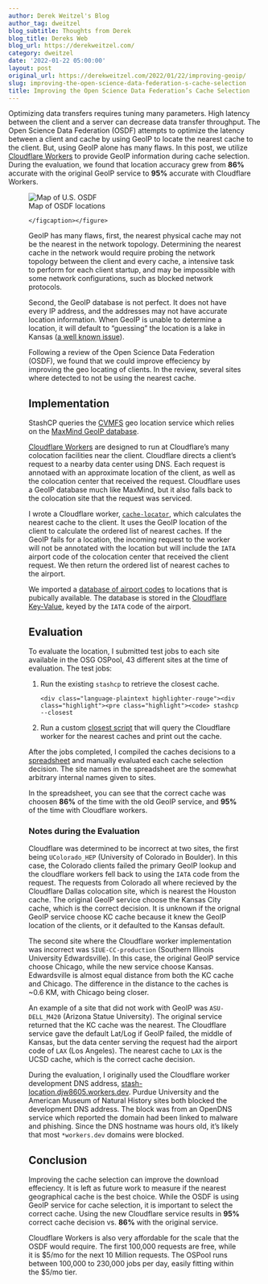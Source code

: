 ```yaml
---
author: Derek Weitzel's Blog
author_tag: dweitzel
blog_subtitle: Thoughts from Derek
blog_title: Dereks Web
blog_url: https://derekweitzel.com/
category: dweitzel
date: '2022-01-22 05:00:00'
layout: post
original_url: https://derekweitzel.com/2022/01/22/improving-geoip/
slug: improving-the-open-science-data-federation-s-cache-selection
title: Improving the Open Science Data Federation’s Cache Selection
---
```


<p>Optimizing data transfers requires tuning many parameters.  High latency between the client and a server can decrease data transfer throughput. The Open Science Data Federation (OSDF) attempts to optimize the latency between a client and cache by using GeoIP to locate the nearest cache to the client.  But, using GeoIP alone has many flaws.  In this post, we utilize <a href="https://workers.cloudflare.com/">Cloudflare Workers</a> to provide GeoIP information during cache selection.  During the evaluation, we found that location accuracy grew from <strong>86%</strong> accurate with the original GeoIP service to <strong>95%</strong> accurate with Cloudflare Workers.</p>


<figure class="">
  <img alt="Map of U.S. OSDF" src="https://derekweitzel.com/images/posts/CloudflareWorkers/CacheMap.png" /><figcaption>
      Map of OSDF locations

    </figcaption></figure>

<p>GeoIP has many flaws, first, the nearest physical cache may not be the nearest in the network topology.  Determining the nearest cache in the network would require probing the network topology between the client and every cache, a intensive task to perform for each client startup, and may be impossible with some network configurations, such as blocked network protocols.</p>


<p>Second, the GeoIP database is not perfect.  It does not have every IP address, and the addresses may not have accurate location information.  When GeoIP is unable to determine a location, it will default to “guessing” the location is a lake in Kansas (<a href="https://arstechnica.com/tech-policy/2016/08/kansas-couple-sues-ip-mapping-firm-for-turning-their-life-into-a-digital-hell/">a well known issue</a>).</p>


<p>Following a review of the Open Science Data Federation (OSDF), we found that we could improve effeciency by improving the geo locating of clients.  In the review, several sites where detected to not be using the nearest cache.</p>


<h2 id="implementation">Implementation</h2>

<p>StashCP queries the <a href="https://cernvm.cern.ch/fs/">CVMFS</a> geo location service which relies on the <a href="https://www.maxmind.com/en/home">MaxMind GeoIP database</a>.</p>


<p><a href="https://workers.cloudflare.com/">Cloudflare Workers</a> are designed to run at Cloudflare’s many colocation facilities near the client.  Cloudflare directs a client’s request to a nearby data center using DNS.  Each request is annotaed with an approximate location of the client, as well as the colocation center that received the request.  Cloudflare uses a GeoIP database much like MaxMind, but it also falls back to the colocation site that the request was serviced.</p>


<p>I wrote a Cloudflare worker, <a href="https://github.com/djw8605/cache-locator"><code class="language-plaintext highlighter-rouge">cache-locator</code></a>, which calculates the nearest cache to the client.  It uses the GeoIP location of the client to calculate the ordered list of nearest caches.  If the GeoIP fails for a location, the incoming request to the worker will not be annotated with the location but will include the <code class="language-plaintext highlighter-rouge">IATA</code> airport code of the colocation center that received the client request.  We then return the ordered list of nearest caches to the airport.</p>


<p>We imported a <a href="https://www.partow.net/miscellaneous/airportdatabase/">database of airport codes</a> to locations that is pubically available.  The database is stored in the <a href="https://developers.cloudflare.com/workers/learning/how-kv-works">Cloudflare Key-Value</a>, keyed by the <code class="language-plaintext highlighter-rouge">IATA</code> code of the airport.</p>


<h2 id="evaluation">Evaluation</h2>

<p>To evaluate the location, I submitted test jobs to each site available in the OSG OSPool, 43 different sites at the time of evaluation.  The test jobs:</p>


<ol>
  <li>
    <p>Run the existing <code class="language-plaintext highlighter-rouge">stashcp</code> to retrieve the closest cache.</p>


    <div class="language-plaintext highlighter-rouge"><div class="highlight"><pre class="highlight"><code> stashcp --closest
</code></pre></div>
    </div>

  </li>
  <li>
    <p>Run a custom <a href="https://github.com/djw8605/closest-cache-cloudflare">closest script</a> that will query the Cloudflare worker for the nearest caches and print out the cache.</p>

  </li>
</ol>

<p>After the jobs completed, I compiled the caches decisions to a <a href="https://docs.google.com/spreadsheets/d/1mo1FHYW2vpCyhSeCCd_bwP21rFFzqedv0dZ0z8EY4gg/edit?usp=sharing">spreadsheet</a> and manually evaluated each cache selection decision.  The site names in the spreadsheet are the somewhat arbitrary internal names given to sites.</p>


<p>In the spreadsheet, you can see that the correct cache was choosen <strong>86%</strong> of the time with the old GeoIP service, and <strong>95%</strong> of the time with Cloudflare workers.</p>


<h3 id="notes-during-the-evaluation">Notes during the Evaluation</h3>

<p>Cloudflare was determined to be incorrect at two sites, the first being <code class="language-plaintext highlighter-rouge">UColorado_HEP</code> (University of Colorado in Boulder).  In this case, the Colorado clients failed the primary GeoIP lookup and the cloudflare workers fell back to using the <code class="language-plaintext highlighter-rouge">IATA</code> code from the request.  The requests from Colorado all where recieved by the Cloudflare Dallas colocation site, which is nearest the Houston cache.  The original GeoIP service choose the Kansas City cache, which is the correct decision.  It is unknown if the orignal GeoIP service choose KC cache because it knew the GeoIP location of the clients, or it defaulted to the Kansas default.</p>


<p>The second site where the Cloudflare worker implementation was incorrect was <code class="language-plaintext highlighter-rouge">SIUE-CC-production</code> (Southern Illinois University Edwardsville).  In this case, the original GeoIP service choose Chicago, while the new service choose Kansas.  Edwardsville is almost equal distance from both the KC cache and Chicago.  The difference in the distance to the caches is ~0.6 KM, with Chicago being closer.</p>


<!-- TODO: Find out why KC cache was choosen SIUE -->

<p>An example of a site that did not work with GeoIP was <code class="language-plaintext highlighter-rouge">ASU-DELL_M420</code> (Arizona Statue University).  The original service returned that the KC cache was the nearest.  The Cloudflare service gave the default Lat/Log if GeoIP failed, the middle of Kansas, but the data center serving the request had the airport code of <code class="language-plaintext highlighter-rouge">LAX</code> (Los Angeles).  The nearest cache to <code class="language-plaintext highlighter-rouge">LAX</code> is the UCSD cache, which is the correct cache decision.</p>


<p>During the evaluation, I originally used the Cloudflare worker development DNS address, <a href="https://stash-location.djw8605.workers.dev">stash-location.djw8605.workers.dev</a>.  Purdue University and the American Museum of Natural History sites both blocked the development DNS address.  The block was from an OpenDNS service which reported the domain had been linked to malware and phishing.  Since the DNS hostname was hours old, it’s likely that most <code class="language-plaintext highlighter-rouge">*workers.dev</code> domains were blocked.</p>


<h2 id="conclusion">Conclusion</h2>

<p>Improving the cache selection can improve the download effeciency.  It is left as future work to measure if the nearest geographical cache is the best choice.  While the OSDF is using GeoIP service for cache selection, it is important to select the correct cache.  Using the new Cloudflare service results in <strong>95%</strong> correct cache decision vs. <strong>86%</strong> with the original service.</p>


<p>Cloudflare Workers is also very affordable for the scale that the OSDF would require.  The first 100,000 requests are free, while it is $5/mo for the next 10 Million requests.  The OSPool runs between 100,000 to 230,000 jobs per day, easily fitting within the $5/mo tier.</p>